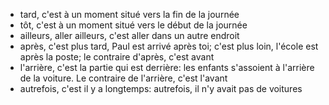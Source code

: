 - tard, c'est à un moment situé vers la fin de la journée
- tôt, c'est à un moment situé vers le début de la journée
- ailleurs, aller ailleurs, c'est aller dans un autre endroit
- après, c'est plus tard, Paul est arrivé après toi; c'est plus loin, l'école est après la poste; le contraire d'après, c'est avant
- l'arrière, c'est la partie qui est derrière: les enfants s'assoient à l'arrière de la voiture. Le contraire de l'arrière, c'est l'avant
- autrefois, c'est il y a longtemps: autrefois, il n'y avait pas de voitures